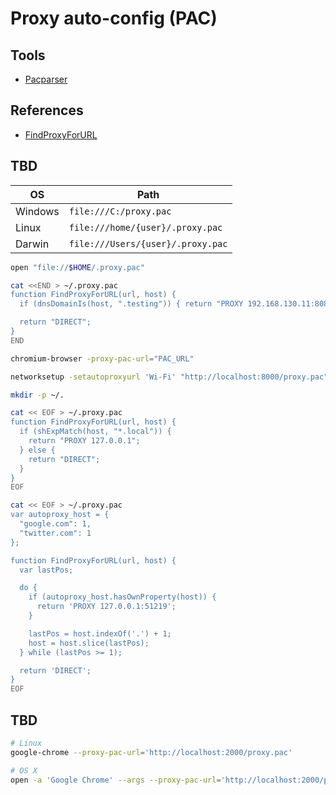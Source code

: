 # Proxy auto-config (PAC)

## Tools

- [Pacparser](/pacparser.md)

## References

- [FindProxyForURL](https://findproxyforurl.com)

## TBD

| OS      | Path                              |
| ------- | --------------------------------- |
| Windows | `file:///C:/proxy.pac`            |
| Linux   | `file:///home/{user}/.proxy.pac`  |
| Darwin  | `file:///Users/{user}/.proxy.pac` |

```sh
open "file://$HOME/.proxy.pac"

cat <<END > ~/.proxy.pac
function FindProxyForURL(url, host) {
  if (dnsDomainIs(host, ".testing")) { return "PROXY 192.168.130.11:8080"; }

  return "DIRECT";
}
END

chromium-browser -proxy-pac-url="PAC_URL"

networksetup -setautoproxyurl 'Wi-Fi' "http://localhost:8000/proxy.pac"
```

```sh
mkdir -p ~/.

cat << EOF > ~/.proxy.pac
function FindProxyForURL(url, host) {
  if (shExpMatch(host, "*.local")) {
    return "PROXY 127.0.0.1";
  } else {
    return "DIRECT";
  }
}
EOF

cat << EOF > ~/.proxy.pac
var autoproxy_host = {
  "google.com": 1,
  "twitter.com": 1
};

function FindProxyForURL(url, host) {
  var lastPos;

  do {
    if (autoproxy_host.hasOwnProperty(host)) {
      return 'PROXY 127.0.0.1:51219';
    }

    lastPos = host.indexOf('.') + 1;
    host = host.slice(lastPos);
  } while (lastPos >= 1);

  return 'DIRECT';
}
EOF
```

## TBD

```sh
# Linux
google-chrome --proxy-pac-url='http://localhost:2000/proxy.pac'

# OS X
open -a 'Google Chrome' --args --proxy-pac-url='http://localhost:2000/proxy.pac'
```
